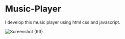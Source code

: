# Music-Player
I develop this music player using html css and javascript.



![Screenshot (93)](https://user-images.githubusercontent.com/97290036/232487266-1ab43427-2303-418c-a5c1-b3b53dd63ec8.png)
